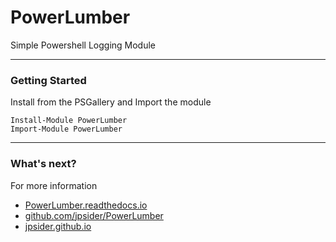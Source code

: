 # PowerLumber

Simple Powershell Logging Module

---

### Getting Started

Install from the PSGallery and Import the module

    Install-Module PowerLumber
    Import-Module PowerLumber

---

### What's next?

For more information

* [PowerLumber.readthedocs.io](http://PowerLumber.readthedocs.io)
* [github.com/jpsider/PowerLumber](https://github.com/jpsider/PowerLumber)
* [jpsider.github.io](https://jpsider.github.io)
